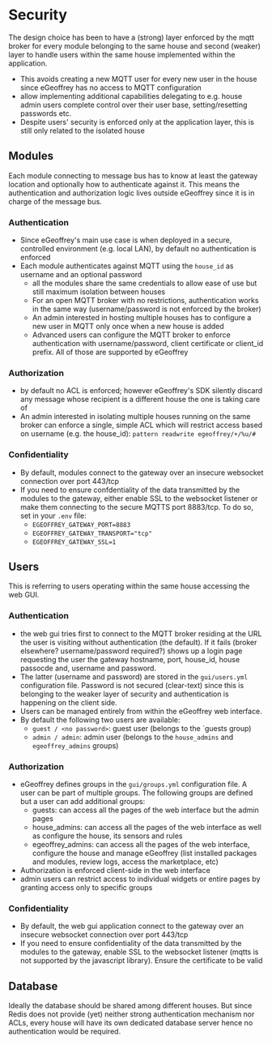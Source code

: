 # Security

The design choice has been to have a (strong) layer enforced by the mqtt broker for every module belonging to the same house and second (weaker) layer to handle users within the same house implemented within the application.

* This avoids creating a new MQTT user for every new user in the house since eGeoffrey has no access to MQTT configuration
* allow implementing additional capabilities delegating to e.g. house admin users complete control over their user base, setting/resetting passwords etc. 
* Despite users' security is enforced only at the application layer, this is still only related to the isolated house

##  Modules

Each module connecting to message bus has to know at least the gateway location and optionally how to authenticate against it. This means the authentication and authorization logic lives outside eGeoffrey since it is in charge of the message bus.

### Authentication

* Since eGeoffrey's main use case is when deployed in a secure, controlled environment (e.g. local LAN), by default no authentication is enforced
* Each module authenticates against MQTT using the `house_id` as username and an optional password
    * all the modules share the same credentials to allow ease of use but still maximum isolation between houses
    * For an open MQTT broker with no restrictions, authentication works in the same way (username/password is not enforced by the broker)
    * An admin interested in hosting multiple houses has to configure a new user in MQTT only once when a new house is added
    * Advanced users can configure the MQTT broker to enforce authentication with username/password, client certificate or client_id prefix. All of those are supported by eGeoffrey

### Authorization

* by default no ACL is enforced; however eGeoffrey's SDK silently discard any message whose recipient is a different house the one is taking care of
* An admin interested in isolating multiple houses running on the same broker can enforce a single, simple ACL which will restrict access based on username (e.g. the house_id): `pattern readwrite egeoffrey/+/%u/#`

### Confidentiality

* By default, modules connect to the gateway over an insecure websocket connection over port 443/tcp
* If you need to ensure confdentiality of the data transmitted by the modules to the gateway, either enable SSL to the websocket listener or make them connecting to the secure MQTTS port 8883/tcp. To do so, set in your `.env` file:
    * `EGEOFFREY_GATEWAY_PORT=8883`
    * `EGEOFFREY_GATEWAY_TRANSPORT="tcp"`    
    * `EGEOFFREY_GATEWAY_SSL=1` 

##  Users

This is referring to users operating within the same house accessing the web GUI.

### Authentication

* the web gui tries first to connect to the MQTT broker residing at the URL the user is visiting without authentication (the default). If it fails (broker elsewhere? username/password required?) shows up a login page requesting the user the gateway hostname, port, house_id, house passocde and, username and password.
* The latter (username and password) are stored in the `gui/users.yml` configuration file. Password is not secured (clear-text) since this is belonging to the weaker layer of security and authentication is happening on the client side. 
* Users can be managed entirely from within the eGeoffrey web interface.
* By default the following two users are available:
    * `guest / <no password>`: guest user (belongs to the `guests group)
    * `admin / admin`: admin user (belongs to the `house_admins` and `egeoffrey_admins` groups)

### Authorization

* eGeoffrey defines groups in the `gui/groups.yml` configuration file. A user can be part of multiple groups. The following groups are defined but a user can add additional groups:
    * guests: can access all the pages of the web interface but the admin pages
    * house_admins: can access all the pages of the web interface as well as configure the house, its sensors and rules
    * egeoffrey_admins: can access all the pages of the web interface, configure the house and manage eGeoffrey (list installed packages and modules, review logs, access the marketplace, etc)
* Authorization is enforced client-side in the web interface
* admin users can restrict access to individual widgets or entire pages by granting access only to specific groups

### Confidentiality

* By default, the web gui application connect to the gateway over an insecure websocket connection over port 443/tcp
* If you need to ensure confidentiality of the data transmitted by the modules to the gateway, enable SSL to the websocket listener (mqtts is not supported by the javascript library). Ensure the certificate to be valid

##  Database

Ideally the database should be shared among different houses. But since Redis does not provide (yet) neither strong authentication mechanism nor ACLs, every house will have its own dedicated database server hence no authentication would be required.

